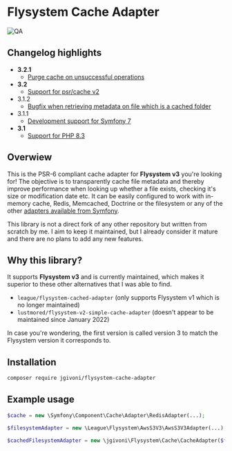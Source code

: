 # Flysystem Cache Adapter

![QA](https://github.com/jgivoni/flysystem-cache-adapter/actions/workflows/ci.yml/badge.svg)

## Changelog highlights
- **3.2.1**
  - [Purge cache on unsuccessful operations](https://github.com/jgivoni/flysystem-cache-adapter/issues/14)
- **3.2**
  - [Support for psr/cache v2](https://github.com/jgivoni/flysystem-cache-adapter/issues/10)
- 3.1.2
  - [Bugfix when retrieving metadata on file which is a cached folder](https://github.com/jgivoni/flysystem-cache-adapter/issues/11)
- 3.1.1
  - [Development support for Symfony 7](https://github.com/jgivoni/flysystem-cache-adapter/issues/8)
- **3.1**
  - [Support for PHP 8.3](https://github.com/jgivoni/flysystem-cache-adapter/issues/6)

## Overwiew

This is the PSR-6 compliant cache adapter for **Flysystem v3** you're looking for!
The objective is to transparently cache file metadata and thereby improve performance when looking up whether a file exists, 
checking it's size or modification date etc.
It can be easily configured to work with in-memory cache, Redis, Memcached, Doctrine or the filesystem or any of the 
other [adapters available from Symfony](https://symfony.com/doc/current/components/cache.html#available-cache-adapters).

This library is not a direct fork of any other repository but written from scratch by me. I aim to keep it maintained, 
but I already consider it mature and there are no plans to add any new features.

## Why this library?

It supports **Flysystem v3** and is currently maintained, which makes it superior to these other alternatives that 
I was able to find.

- `league/flysystem-cached-adapter` (only supports Flysystem v1 which is no longer maintained)
- `lustmored/flysystem-v2-simple-cache-adapter` (doesn't appear to be maintained since January 2022)

In case you're wondering, the first version is called version 3 to match the Flysystem version it corresponds to.

## Installation

```bash
composer require jgivoni/flysystem-cache-adapter
```

## Example usage

```php
$cache = new \Symfony\Component\Cache\Adapter\RedisAdapter(...);

$filesystemAdapter = new \League\Flysystem\AwsS3V3\AwsS3V3Adapter(...);

$cachedFilesystemAdapter = new \jgivoni\Flysystem\Cache\CacheAdapter($filesystemAdapter, $cache);
```
